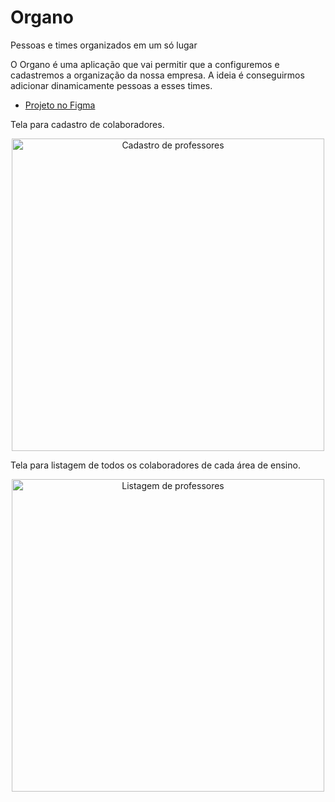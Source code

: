 # Organo
Pessoas e times organizados em um só lugar


O Organo é uma aplicação que vai permitir que a configuremos e cadastremos a organização da nossa empresa. A ideia é conseguirmos adicionar dinamicamente pessoas a esses times.

* [Projeto no Figma](https://www.figma.com/file/T6BLI1HfB81eYOiVgpqQz7/Projeto-Intro-ao-React)

Tela para cadastro de colaboradores.
<p align="center">
  <img src="https://i.imgur.com/4NcqtBu.png" alt="Cadastro de professores" width="500" />
</p>

Tela para listagem de todos os colaboradores de cada área de ensino.
<p align="center">
  <img src="https://i.imgur.com/UpyffZE.png" alt="Listagem de professores" width="500" />
</p>

